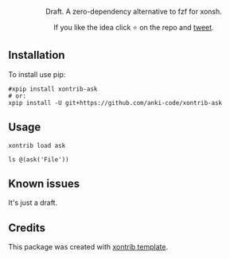 <p align="center">
Draft. A zero-dependency alternative to fzf for xonsh. 
</p>

<p align="center">
If you like the idea click ⭐ on the repo and <a href="https://twitter.com/intent/tweet?text=Nice%20xontrib%20for%20the%20xonsh%20shell!&url=https://github.com/anki-code/xontrib-ask" target="_blank">tweet</a>.
</p>


## Installation

To install use pip:

```xsh
#xpip install xontrib-ask
# or: 
xpip install -U git+https://github.com/anki-code/xontrib-ask
```

## Usage


```xsh
xontrib load ask

ls @(ask('File'))
```

## Known issues

It's just a draft.


## Credits

This package was created with [xontrib template](https://github.com/xonsh/xontrib-template).
